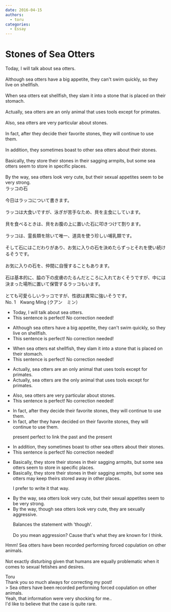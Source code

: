 ```yaml
---
date: 2016-04-15
authors:
  - toru
categories:
  - Essay
---
```


<h1 id="subject_show">Stones of Sea Otters</h1>
<div class="date" hidden>Apr 15, 2016 18:19</div>
<div id="post"><div id="body_show_ori">
Today, I will talk about sea otters.<br/><br/>Although sea otters have a big appetite, they can't swim quickly, so they live on shellfish.<br/><br/>When sea otters eat shellfish, they slam it into a stone that is placed on their stomach.<br/><br/>Actually, sea otters are an only animal that uses tools except for primates.<br/><br/>Also, sea otters are very particular about stones.<br/><br/>In fact, after they decide their favorite stones, they will continue to use them.<br/><br/>In addition, they sometimes boast to other sea otters about their stones.<br/><br/>Basically, they store their stones in their sagging armpits, but some sea otters seem to store in specific places.<br/><br/>By the way, sea otters look very cute, but their sexual appetites seem to be very strong.
</div></div>

<!-- more -->

<div id="post_ja"><div id="body_show_mo">
ラッコの石<br/><br/>今日はラッコについて書きます。<br/><br/>ラッコは大食いですが、泳ぎが苦手なため、貝を主食にしています。<br/><br/>貝を食べるときは、貝をお腹の上に置いた石に叩きつけて割ります。<br/><br/>ラッコは、霊長類を除いて唯一、道具を使う珍しい哺乳類です。<br/><br/>そして石にはこだわりがあり、お気に入りの石を決めたらずっとそれを使い続けるそうです。<br/><br/>お気に入りの石を、仲間に自慢することもあります。<br/><br/>石は基本的に、脇の下の皮膚のたるんだところに入れておくそうですが、中には決まった場所に置いて保管するラッコもいます。<br/><br/>とても可愛らしいラッコですが、性欲は異常に強いそうです。
</div></div>
<div id="block"><div class="first_name"> No. 1　<span class="just_name">Kwang Ming (クアン　ミン）</span></div><div id="block2">
<ul class="correction_field">
<li class="incorrect">Today, I will talk about sea otters.</li>
<li class="corrected perfect">This sentence is perfect! No correction needed!</li>
</ul>
<ul class="correction_field">
<li class="incorrect">Although sea otters have a big appetite, they can't swim quickly, so they live on shellfish.</li>
<li class="corrected perfect">This sentence is perfect! No correction needed!</li>
</ul>
<ul class="correction_field">
<li class="incorrect">When sea otters eat shellfish, they slam it into a stone that is placed on their stomach.</li>
<li class="corrected perfect">This sentence is perfect! No correction needed!</li>
</ul>
<ul class="correction_field">
<li class="incorrect">Actually, sea otters are an only animal that uses tools except for primates.</li>
<li class="corrected correct">
Actually, sea otters are <span class="f_blue">the </span>only animal that uses tools except for primates.
</li>
</ul>
<ul class="correction_field">
<li class="incorrect">Also, sea otters are very particular about stones.</li>
<li class="corrected perfect">This sentence is perfect! No correction needed!</li>
</ul>
<ul class="correction_field">
<li class="incorrect">In fact, after they decide their favorite stones, they will continue to use them.</li>
<li class="corrected correct">
In fact, after they <span class="f_blue">have decided on</span> their favorite stones, they will continue to use them.
<p class="correction_comment">present perfect to link the past and the present</p>
</li>
</ul>
<ul class="correction_field">
<li class="incorrect">In addition, they sometimes boast to other sea otters about their stones.</li>
<li class="corrected perfect">This sentence is perfect! No correction needed!</li>
</ul>
<ul class="correction_field">
<li class="incorrect">Basically, they store their stones in their sagging armpits, but some sea otters seem to store in specific places.</li>
<li class="corrected correct">
Basically, they store their stones in their sagging armpits, but some sea otters <span class="f_blue">may</span> <span class="f_blue">keep theirs stored away in other places.</span>
<p class="correction_comment">I prefer to write it that way.</p>
</li>
</ul>
<ul class="correction_field">
<li class="incorrect">By the way, sea otters look very cute, but their sexual appetites seem to be very strong.</li>
<li class="corrected correct">
By the way, <span class="f_blue">though </span>sea otters look very cute,<span class="f_blue"> they are sexually aggressive.</span>
<p class="correction_comment">Balances the statement with 'though'.<br/><br/>Do you mean aggression? Cause that's what they are known for I think.</p>
</li>
</ul>
<p class="comment_small">
 Hmm! Sea otters have been recorded performing forced copulation on other animals.
 <br/>
 <br/>
 Not exactly disturbing given that humans are equally problematic when it comes to sexual fetishes and desires.
</p>

</div><div class="name"><span class="just_name">Toru</span><br>
Thank you so much always for correcting my post!<br/>&gt; Sea otters have been recorded performing forced copulation on other animals.<br/>Yeah, that information were very shocking for me..<br/>I'd like to believe that the case is quite rare.
</div>
</div>
